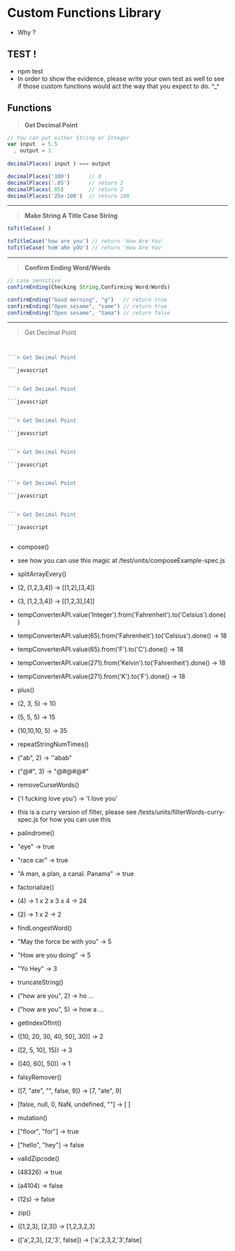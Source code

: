 # Custom Functions Library 

- Why ?

## TEST ! 
- npm test
- In order to show the evidence, please write your own test as well to see if those custom functions would act the way that you expect to do. ^_^ 

## Functions


> **Get Decimal Point**

```javascript
// You can put either String or Integer
var input  = 5.5
  , output = 1
  
decimalPlaces( input ) === output
```

```javascript
decimalPlaces('100') 	  // 0
decimalPlaces('.05') 	  // return 2
decimalPlaces(.05) 	      // return 2
decimalPlaces('25e-100')  // return 100
```
------------------------------------------


> **Make String A Title Case String**

```javascript
toTitleCase( )
```

```javascript
toTitleCase('how are you') // return 'How Are You'
toTitleCase('hoW aRe yOU') // return 'How Are You'
```
------------------------------------------


> **Confirm Ending Word/Words**

```javascript
// case sensitive
confirmEnding(Checking String,Confirming Word/Words)
```

```javascript
confirmEnding("Good morning", "g")   // return true
confirmEnding("Open sesame", "same") // return true
confirmEnding("Open sesame", "Sama") // return false
```
------------------------------------------


> Get Decimal Point

```javascript

```

```javascript

```> Get Decimal Point

```javascript

```

```javascript

```> Get Decimal Point

```javascript

```

```javascript

```> Get Decimal Point

```javascript

```

```javascript

```> Get Decimal Point

```javascript

```

```javascript

```> Get Decimal Point

```javascript

```

```javascript

```> Get Decimal Point

```javascript

```

```javascript

```










- compose()

 - see how you can use this magic at /test/units/composeExample-spec.js

- splitArrayEvery()

 - (2, [1,2,3,4]) -> [[1,2],[3,4]]

 - (3, [1,2,3,4]) -> [[1,2,3],[4]]

- tempConverterAPI.value('Integer').from('Fahrenheit').to('Celsius').done()

 - tempConverterAPI.value(65).from('Fahrenheit').to('Celsius').done() -> 18

 - tempConverterAPI.value(65).from('F').to('C').done() -> 18

 - tempConverterAPI.value(271).from('Kelvin').to('Fahrenheit').done() -> 18

 - tempConverterAPI.value(271).from('K').to('F').done() -> 18





- plus()

 - (2, 3, 5) -> 10
 
 - (5, 5, 5) -> 15

 - (10,10,10, 5) -> 35

- repeatStringNumTimes()

 - ("ab", 2) -> ''abab"
 
 - ("@#", 3) -> "@#@#@#"

- removeCurseWords()

 - ('I fucking love you') -> 'I love you'

 - this is a curry version of filter, please see /tests/units/filterWords-curry-spec.js for how you can use this

- palindrome()

 - "eye" -> true

 - "race car" -> true

 - "A man, a plan, a canal. Panama" -> true

- factorialize()

 - (4) -> 1 x 2 x 3 x 4 -> 24

 - (2) -> 1 x 2 -> 2

- findLongestWord()

 - "May the force be with you" -> 5

 - "How are you doing" -> 5

 - "Yo Hey" -> 3

- truncateString()

 - ("how are you", 2) -> ho ...

 - ("how are you", 5) -> how a ...

- getIndexOfInt()
 
 - ([10, 20, 30, 40, 50], 30)) -> 2

 - ([2, 5, 10], 15)) -> 3

 - ([40, 60], 50)) -> 1

- falsyRemover()

 - ([7, "ate", "", false, 9]) -> [7, "ate", 9]

 - [false, null, 0, NaN, undefined, ""] -> [ ]

- mutation()
 
 - ["floor", "for"] -> true

 - ["hello", "hey"] -> false

- validZipcode()

 - (48326) -> true

 - (a4104) -> false

 - (12s) -> false

- zip()

 - ([1,2,3], [2,3]) -> [1,2,3,2,3]

 - (['a',2,3], [2,'3', false]) -> ['a',2,3,2,'3',false]


